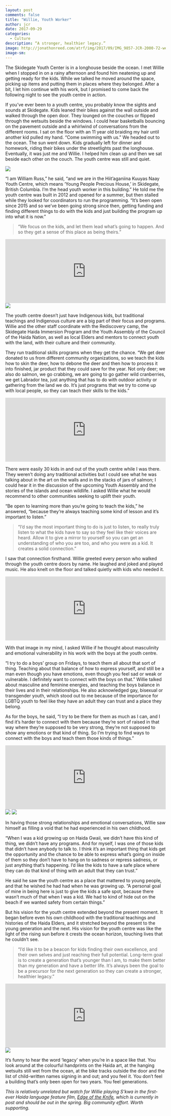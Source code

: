 ```yaml
---
layout: post
comments: false
title: "Willie, Youth Worker"
author: jcr
date: 2017-09-29
categories:
  - Culture
description: “A stronger, healthier legacy.”
image: http://jonathonreed.com/atrf/img/2017/09/IMG_9857-JCR-2000-72-web.jpg
image-sm:
---
```


The Skidegate Youth Center is in a longhouse beside the ocean. I met Willie when I stopped in on a rainy afternoon and found him neatening up and getting ready for the kids. While we talked he moved around the space, picking up items and putting them in places where they belonged. After a bit, I let him continue with his work, but I promised to come back the following night to see the youth centre in action.

If you’ve ever been to a youth centre, you probably know the sights and sounds at Skidegate. Kids leaned their bikes against the wall outside and walked through the open door. They lounged on the couches or flipped through the wetsuits beside the windows. I could hear basketballs bouncing on the pavement outside and a whirlwind of conversations from the different rooms. I sat on the floor with an 11 year old braiding my hair until another kid pulled my hand. “Come swimming with us.” We headed out to the ocean. The sun went down. Kids gradually left for dinner and homework, riding their bikes under the streetlights past the longhouse. Eventually, it was just me and Willie. I helped him clean up and then we sat beside each other on the couch. The youth centre was still and quiet.

<img src="http://jonathonreed.com/atrf/img/2017/09/IMG_9821-JCR-2000-72-web.jpg">

“I am William Russ,” he said, “and we are in the Hiit’aganiina Kuuyas Naay Youth Centre, which means ‘Young People Precious House,’ in Skidegate, British Columbia. I’m the head youth worker in this building.” He told me the youth centre was built in 2012 and opened for a summer, but then stalled while they looked for coordinators to run the programming. “It’s been open since 2015 and so we’ve been going strong since then, getting funding and finding different things to do with the kids and just building the program up into what it is now.”

<blockquote>“We focus on the kids, and let them lead what’s going to happen. And so they get a sense of this place as being theirs.”</blockquote>

<iframe width="100%" height="200" scrolling="no" frameborder="no" src="https://w.soundcloud.com/player/?url=https%3A//api.soundcloud.com/tracks/345166439&amp;color=%23ff5500&amp;auto_play=false&amp;hide_related=false&amp;show_comments=true&amp;show_user=true&amp;show_reposts=false&amp;show_teaser=true&amp;visual=true"></iframe>

<img src="http://jonathonreed.com/atrf/img/2017/09/IMG_9856-JCR-2000-72-web.jpg">

The youth centre doesn’t just have Indigenous kids, but traditional teachings and Indigenous culture are a big part of their focus and programs. Willie and the other staff coordinate with the Rediscovery camp, the Skidegate Haida Immersion Program and the Youth Assembly of the Council of the Haida Nation, as well as local Elders and mentors to connect youth with the land, with their culture and their community.

They run traditional skills programs when they get the chance. “We get deer donated to us from different community organizations, so we teach the kids how to skin the deer, how to debone the deer and then how to process it into finished, jar product that they could save for the year. Not only deer; we also do salmon, we go crabbing, we are going to go gather wild cranberries, we get Labrador tea, just anything that has to do with outdoor activity or gathering from the land we do. It’s just programs that we try to come up with local people, so they can teach their skills to the kids.”

<iframe width="100%" height="200" scrolling="no" frameborder="no" src="https://w.soundcloud.com/player/?url=https%3A//api.soundcloud.com/tracks/345166432&amp;color=%23ff5500&amp;auto_play=false&amp;hide_related=false&amp;show_comments=true&amp;show_user=true&amp;show_reposts=false&amp;show_teaser=true&amp;visual=true"></iframe>

There were easily 30 kids in and out of the youth centre while I was there. They weren’t doing any traditional activities but I could see what he was talking about in the art on the walls and in the stacks of jars of salmon; I could hear it in the discussion of the upcoming Youth Assembly and the stories of the islands and ocean wildlife. I asked Willie what he would recommend to other communities seeking to uplift their youth.

“Be open to learning more than you’re going to teach the kids,” he answered, “because they’re always teaching some kind of lesson and it’s important to listen.”

<blockquote>“I’d say the most important thing to do is just to listen, to really truly listen to what the kids have to say so they feel like their voices are heard. Allow it to give a mirror to yourself so you can get an understanding of who you are too, and who you were as a kid. It creates a solid connection.”</blockquote>

I saw that connection firsthand. Willie greeted every person who walked through the youth centre doors by name. He laughed and joked and played music. He also knelt on the floor and talked quietly with kids who needed it.

<iframe width="100%" height="200" scrolling="no" frameborder="no" src="https://w.soundcloud.com/player/?url=https%3A//api.soundcloud.com/tracks/345166428&amp;color=%23ff5500&amp;auto_play=false&amp;hide_related=false&amp;show_comments=true&amp;show_user=true&amp;show_reposts=false&amp;show_teaser=true&amp;visual=true"></iframe>

With that image in my mind, I asked Willie if he thought about masculinity and emotional vulnerability in his work with the boys at the youth centre.

“I try to do a boys’ group on Fridays, to teach them all about that sort of thing. Teaching about that balance of how to express yourself, and still be a man even though you have emotions, even though you feel sad or weak or vulnerable. I definitely want to connect with the boys on that.” Willie talked about masculine and feminine energies, and teaching the boys balance in their lives and in their relationships. He also acknowledged gay, bisexual or transgender youth, which stood out to me because of the importance for LGBTQ youth to feel like they have an adult they can trust and a place they belong.

As for the boys, he said, “I try to be there for them as much as I can, and I find it’s harder to connect with them because they’re sort of raised in that way where they’re supposed to be very strong, they’re not supposed to show any emotions or that kind of thing. So I’m trying to find ways to connect with the boys and teach them those kinds of things.”

<iframe width="100%" height="200" scrolling="no" frameborder="no" src="https://w.soundcloud.com/player/?url=https%3A//api.soundcloud.com/tracks/345166424&amp;color=%23ff5500&amp;auto_play=false&amp;hide_related=false&amp;show_comments=true&amp;show_user=true&amp;show_reposts=false&amp;show_teaser=true&amp;visual=true"></iframe>

<img src="http://jonathonreed.com/atrf/img/2017/09/IMG_9820-JCR-2000-72-web.jpg">

<img src="http://jonathonreed.com/atrf/img/2017/09/IMG_9817-JCR-2000-72-web.jpg">

In having those strong relationships and emotional conversations, Willie saw himself as filling a void that he had experienced in his own childhood.

“When I was a kid growing up on Haida Gwaii, we didn’t have this kind of thing, we didn’t have any programs. And for myself, I was one of those kids that didn’t have anybody to talk to. I think it’s an important thing that kids get the opportunity and the chance to be able to express what’s going on inside of them so they don’t have to hang on to sadness or repress sadness, or just anything that’s happening. I’d like the kids to have a safe place where they can do that kind of thing with an adult that they can trust.”

He said he saw the youth centre as a place that mattered to young people, and that he wished he had had when he was growing up. “A personal goal of mine in being here is just to give the kids a safe spot, because there wasn’t much of that when I was a kid. We had to kind of hide out on the beach if we wanted safety from certain things.”

But his vision for the youth centre extended beyond the present moment. It began before even his own childhood with the traditional teachings and histories of the Haida Elders, and it stretched beyond the present to the young generation and the next. His vision for the youth centre was like the light of the rising sun before it crests the ocean horizon, touching lives that he couldn’t see.

<blockquote>“I’d like it to be a beacon for kids finding their own excellence, and their own selves and just reaching their full potential. Long-term goal is to create a generation that’s younger than I am, to make them better than my generation and have a better life. It’s always been the goal to be a precursor for the next generation so they can create a stronger, healthier legacy.”</blockquote>

<iframe width="100%" height="200" scrolling="no" frameborder="no" src="https://w.soundcloud.com/player/?url=https%3A//api.soundcloud.com/tracks/345166421&amp;color=%23ff5500&amp;auto_play=false&amp;hide_related=false&amp;show_comments=true&amp;show_user=true&amp;show_reposts=false&amp;show_teaser=true&amp;visual=true"></iframe>

<img src="http://jonathonreed.com/atrf/img/2017/09/IMG_9824-JCR-2000-72-web.jpg">

It’s funny to hear the word ‘legacy’ when you’re in a space like that. You look around at the colourful handprints on the Haida art, at the hanging wetsuits still wet from the ocean, at the bike tracks outside the door and the list of child-written names signing in and out; and you feel it. You don’t feel a building that’s only been open for two years. You feel generations.

<i>This is relatively unrelated but watch for Willie playing S’kwa in the first-ever Haida language feature film, <a href="https://www.facebook.com/edgeoftheknifemovie/">Edge of the Knife</a>, which is currently in post and should be out in the spring. Big community effort. Worth supporting.</i>